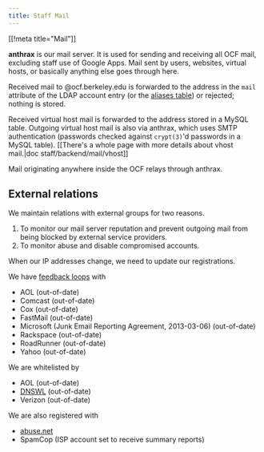 ```yaml
---
title: Staff Mail
---
```


[[!meta title="Mail"]]

**anthrax** is our mail server. It is used for sending and receiving all OCF
mail, excluding staff use of Google Apps. Mail sent by users, websites, virtual
hosts, or basically anything else goes through here.

Received mail to @ocf.berkeley.edu is forwarded to the address in the `mail`
attribute of the LDAP account entry (or the [aliases table](https://github.com/ocf/puppet/blob/master/modules/ocf_mail/files/site_ocf/aliases))
or rejected; nothing is stored.

Received virtual host mail is forwarded to the address stored in a MySQL
table. Outgoing virtual host mail is also via anthrax, which uses SMTP
authentication (passwords checked against `crypt(3)`'d passwords in a MySQL
table). [[There's a whole page with more details about vhost mail.|doc
staff/backend/mail/vhost]]

Mail originating anywhere inside the OCF relays through anthrax.

## External relations

We maintain relations with external groups for two reasons.

1.  To monitor our mail server reputation and prevent outgoing mail from being
    blocked by external service providers.
2.  To monitor abuse and disable compromised accounts.

When our IP addresses change, we need to update our registrations.

We have [feedback
loops](https://en.wikipedia.org/wiki/Feedback_loop_%28email%29) with

- AOL (out-of-date)
- Comcast (out-of-date)
- Cox (out-of-date)
- FastMail (out-of-date)
- Microsoft (Junk Email Reporting Agreement, 2013-03-06) (out-of-date)
- Rackspace (out-of-date)
- RoadRunner (out-of-date)
- Yahoo (out-of-date)

We are whitelisted by

- AOL (out-of-date)
- [DNSWL](https://www.dnswl.org/s/?s=berkeley.edu) (out-of-date)
- Verizon (out-of-date)

We are also registered with

- [abuse.net](http://abuse.net/lookup.phtml?domain=ocf.berkeley.edu)
- SpamCop (ISP account set to receive summary reports)
